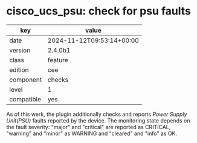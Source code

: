 [//]: # (werk v2)
# cisco_ucs_psu: check for psu faults

key        | value
---------- | ---
date       | 2024-11-12T09:53:14+00:00
version    | 2.4.0b1
class      | feature
edition    | cee
component  | checks
level      | 1
compatible | yes

As of this werk, the plugin additionally checks and reports *Power Supply Unit(PSU)* faults reported by the device. The monitoring state depends on the fault severity: "major" and "critical" are reported as CRITICAL, "warning" and "minor" as WARNING and "cleared" and "info" as OK.
